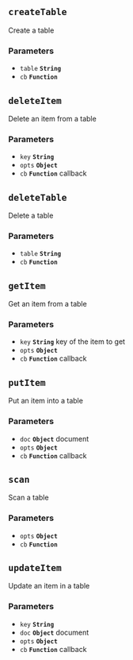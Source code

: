 ## `createTable`

Create a table

### Parameters

* `table` **`String`** 
* `cb` **`Function`** 





## `deleteItem`

Delete an item from a table

### Parameters

* `key` **`String`** 
* `opts` **`Object`** 
* `cb` **`Function`** callback





## `deleteTable`

Delete a table

### Parameters

* `table` **`String`** 
* `cb` **`Function`** 





## `getItem`

Get an item from a table

### Parameters

* `key` **`String`** key of the item to get
* `opts` **`Object`** 
* `cb` **`Function`** callback





## `putItem`

Put an item into a table

### Parameters

* `doc` **`Object`** document
* `opts` **`Object`** 
* `cb` **`Function`** callback





## `scan`

Scan a table

### Parameters

* `opts` **`Object`** 
* `cb` **`Function`** 





## `updateItem`

Update an item in a table

### Parameters

* `key` **`String`** 
* `doc` **`Object`** document
* `opts` **`Object`** 
* `cb` **`Function`** callback






